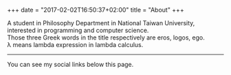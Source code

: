 +++
date = "2017-02-02T16:50:37+02:00"
title = "About"
+++

A student in Philosophy Department in National Taiwan University, interested in programming and computer science.  
Those three Greek words in the title respectively are eros, logos, ego.  
λ means lambda expression in lambda calculus.

***

You can see my social links below this page.

